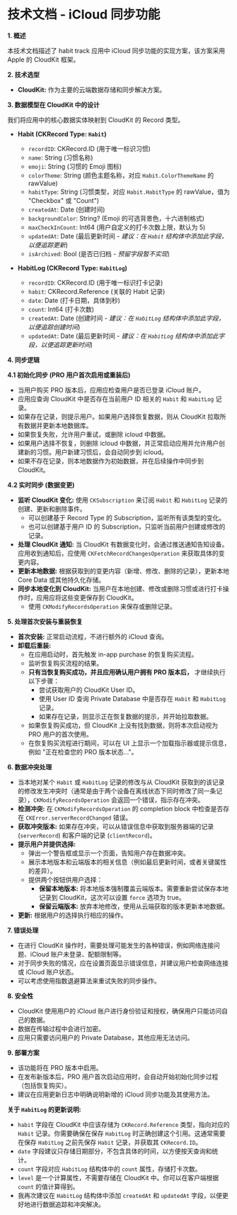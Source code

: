 # 技术文档 - iCloud 同步功能

**1. 概述**

本技术文档描述了 habit track 应用中 iCloud 同步功能的实现方案，该方案采用 Apple 的 CloudKit 框架。

**2. 技术选型**

* **CloudKit:** 作为主要的云端数据存储和同步解决方案。

**3. 数据模型在 CloudKit 中的设计**

我们将应用中的核心数据实体映射到 CloudKit 的 Record 类型。

* **Habit (CKRecord Type: `Habit`)**
    * `recordID`: CKRecord.ID (用于唯一标识习惯)
    * `name`: String (习惯名称)
    * `emoji`: String (习惯的 Emoji 图标)
    * `colorTheme`: String (颜色主题名称，对应 `Habit.ColorThemeName` 的 rawValue)
    * `habitType`: String (习惯类型，对应 `Habit.HabitType` 的 rawValue，值为 "Checkbox" 或 "Count")
    * `createdAt`: Date (创建时间)
    * `backgroundColor`: String? (Emoji 的可选背景色，十六进制格式)
    * `maxCheckInCount`: Int64 (用户自定义的打卡次数上限，默认为 5)
    * `updatedAt`: Date (最后更新时间 - *建议：在 `Habit` 结构体中添加此字段，以便追踪更新*)
    * `isArchived`: Bool (是否已归档 - *预留字段暂不实现*)

* **HabitLog (CKRecord Type: `HabitLog`)**
    * `recordID`: CKRecord.ID (用于唯一标识打卡记录)
    * `habit`: CKRecord.Reference (关联的 Habit 记录)
    * `date`: Date (打卡日期，具体到秒)
    * `count`: Int64 (打卡次数)
    * `createdAt`: Date (创建时间 - *建议：在 `HabitLog` 结构体中添加此字段，以便追踪创建时间*)
    * `updatedAt`: Date (最后更新时间 - *建议：在 `HabitLog` 结构体中添加此字段，以便追踪更新时间*)

**4. 同步逻辑**

**4.1 初始化同步 (PRO 用户首次启用或重装后)**

* 当用户购买 PRO 版本后，应用应检查用户是否已登录 iCloud 账户。
* 应用应查询 CloudKit 中是否存在当前用户 ID 相关的 `Habit` 和 `HabitLog` 记录。
* 如果存在记录，则提示用户。如果用户选择恢复数据，则从 CloudKit 拉取所有数据并更新本地数据库。
* 如果恢复失败，允许用户重试，或删除 icloud 中数据。
* 如果用户选择不恢复，则删除 icloud 中数据，并正常启动应用并允许用户创建新的习惯。用户新建习惯后，会自动同步到 icloud。
* 如果不存在记录，则本地数据作为初始数据，并在后续操作中同步到 CloudKit。

**4.2 实时同步 (数据变更)**

* **监听 CloudKit 变化:** 使用 `CKSubscription` 来订阅 `Habit` 和 `HabitLog` 记录的创建、更新和删除事件。
    * 可以创建基于 Record Type 的 Subscription，监听所有该类型的变化。
    * 也可以创建基于用户 ID 的 Subscription，只监听当前用户创建或修改的记录。
* **处理 CloudKit 通知:** 当 CloudKit 有数据变化时，会通过推送通知告知设备。应用收到通知后，应使用 `CKFetchRecordChangesOperation` 来获取具体的变更内容。
* **更新本地数据:** 根据获取到的变更内容（新增、修改、删除的记录），更新本地 Core Data 或其他持久化存储。
* **同步本地变化到 CloudKit:** 当用户在本地创建、修改或删除习惯或进行打卡操作时，应用应将这些变更保存到 CloudKit。
    * 使用 `CKModifyRecordsOperation` 来保存或删除记录。

**5. 处理首次安装与重装恢复**

* **首次安装:** 正常启动流程，不进行额外的 iCloud 查询。
* **卸载后重装:**
    * 在应用启动时，首先触发 in-app purchase 的恢复购买流程。
    * 监听恢复购买流程的结果。
    * **只有当恢复购买成功，并且应用确认用户拥有 PRO 版本后，** 才继续执行以下步骤：
        * 尝试获取用户的 CloudKit User ID。
        * 使用 User ID 查询 Private Database 中是否存在 `Habit` 和 `HabitLog` 记录。
        * 如果存在记录，则显示正在恢复数据的提示，并开始拉取数据。
    * 如果恢复购买成功，但 CloudKit 上没有找到数据，则将本次启动视为 PRO 用户的首次使用。
    * 在恢复购买流程进行期间，可以在 UI 上显示一个加载指示器或提示信息，例如 "正在检查您的 PRO 版本状态..."。

**6. 数据冲突处理**

* 当本地对某个 `Habit` 或 `HabitLog` 记录的修改与从 CloudKit 获取到的该记录的修改发生冲突时（通常是由于两个设备在离线状态下同时修改了同一条记录），`CKModifyRecordsOperation` 会返回一个错误，指示存在冲突。
* **检测冲突:** 在 `CKModifyRecordsOperation` 的 completion block 中检查是否存在 `CKError.serverRecordChanged` 错误。
* **获取冲突版本:** 如果存在冲突，可以从错误信息中获取到服务器端的记录 (`serverRecord`) 和客户端的记录 (`clientRecord`)。
* **提示用户并提供选择:**
    * 弹出一个警告框或显示一个页面，告知用户存在数据冲突。
    * 展示本地版本和云端版本的相关信息（例如最后更新时间，或者关键属性的差异）。
    * 提供两个按钮供用户选择：
        * **保留本地版本:** 将本地版本强制覆盖云端版本。需要重新尝试保存本地记录到 CloudKit，这次可以设置 `force` 选项为 true。
        * **保留云端版本:** 放弃本地修改，使用从云端获取的版本更新本地数据。
* **更新:** 根据用户的选择执行相应的操作。

**7. 错误处理**

* 在进行 CloudKit 操作时，需要处理可能发生的各种错误，例如网络连接问题、iCloud 账户未登录、配额限制等。
* 对于同步失败的情况，应在设置页面显示错误信息，并建议用户检查网络连接或 iCloud 账户状态。
* 可以考虑使用指数退避算法来重试失败的同步操作。

**8. 安全性**

* CloudKit 使用用户的 iCloud 账户进行身份验证和授权，确保用户只能访问自己的数据。
* 数据在传输过程中会进行加密。
* 应用只需要访问用户的 Private Database，其他应用无法访问。

**9. 部署方案**

* 该功能将在 PRO 版本中启用。
* 在发布新版本后，PRO 用户首次启动应用时，会自动开始初始化同步过程（包括恢复购买）。
* 建议在应用更新日志中明确说明新增的 iCloud 同步功能及其使用方法。


**关于 `HabitLog` 的更新说明:**

* `habit` 字段在 CloudKit 中应该存储为 `CKRecord.Reference` 类型，指向对应的 `Habit` 记录。你需要确保在保存 `HabitLog` 时正确创建这个引用。这通常需要在保存 `HabitLog` 之前先保存 `Habit` 记录，并获取其 `CKRecord.ID`。
* `date` 字段建议只存储日期部分，不包含具体的时间，以方便按天查询和统计。
* `count` 字段对应 `HabitLog` 结构体中的 `count` 属性，存储打卡次数。
* `level` 是一个计算属性，不需要存储在 CloudKit 中。你可以在客户端根据 `count` 的值计算得到。
* 我再次建议在 `HabitLog` 结构体中添加 `createdAt` 和 `updatedAt` 字段，以便更好地进行数据追踪和冲突解决。
